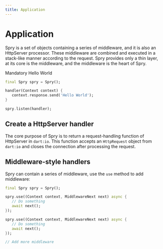 ```yaml
---
title: Application
---
```


# Application

Spry is a set of objects containing a series of middleware, and it is also an HttpServer processor. These middleware are combined and executed in a stack-like manner according to the request. Spry provides only a thin layer, at its core is the middleware, and the middleware is the heart of Spry.

Mandatory Hello World

```dart
final Spry spry = Spry();

handler(Context context) {
   context.response.send('Hello World');
}

spry.listen(handler);
```

## Create a HttpServer handler

The core purpose of Spry is to return a request-handling function of HttpServer in `dart:io`. This function accepts an `HttpRequest` object from `dart:io` and closes the connection after processing the request.

## Middleware-style handlers

Spry can contain a series of middleware, use the `use` method to add middleware:

```dart
final Spry spry = Spry();

spry.use((Context context, MiddlewareNext next) async {
   // Do something
   await next();
});

spry.use((Context context, MiddlewareNext next) async {
   // Do something
   await next();
});

// Add more middleware
```